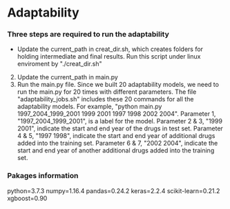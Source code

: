 # Adaptability

### Three steps are required to run the adaptability
- Update the current_path in creat_dir.sh, which creates folders for holding intermediate and final results. Run this script under linux enviroment by "./creat_dir.sh" 
2. Update the current_path in main.py
3. Run the main.py file. Since we built 20 adaptability models, we need to run the main.py for 20 times with different parameters. The file "adaptability_jobs.sh" includes these 20 commands for all the adaptability models. For example, "python main.py 1997_2004_1999_2001 1999 2001 1997 1998 2002 2004". Parameter 1, "1997_2004_1999_2001", is a label for the model. Parameter 2 & 3, "1999 2001", indicate the start and end year of the drugs in test set. Parameter 4 & 5, "1997 1998", indicate the start and end year of additional drugs added into the training set. Parameter 6 & 7, "2002 2004", indicate the start and end year of another additional drugs added into the training set. 

### Pakages information
python=3.7.3 
numpy=1.16.4 
pandas=0.24.2 
keras=2.2.4 
scikit-learn=0.21.2 
xgboost=0.90
